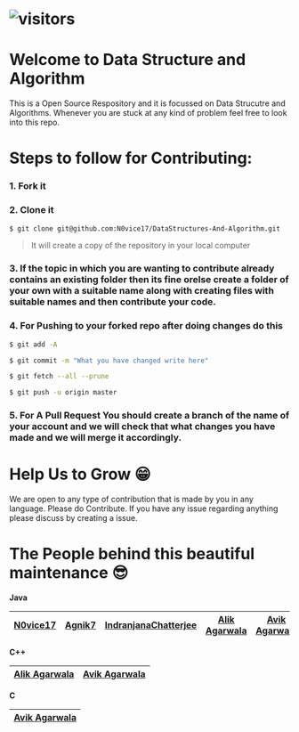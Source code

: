 # ![visitors](https://visitor-badge.laobi.icu/badge?page_id=N0vice17.DataStructures-And-Algorithm)
# Welcome to Data Structure and Algorithm
This is a Open Source Respository and it is focussed on Data Strucutre and Algorithms. Whenever you are stuck at any kind of problem feel free to look into this repo.


# Steps to follow for Contributing:
### 1. Fork it
### 2. Clone it
```sh
$ git clone git@github.com:N0vice17/DataStructures-And-Algorithm.git
```
> It will create a copy of the repository in your local computer
### 3. If the topic in which you are wanting to contribute already contains an existing folder then its fine orelse create a folder of your own with a suitable name along with creating files with suitable names and then contribute your code.
### 4. For Pushing to your forked repo after doing changes do this
```sh
$ git add -A

$ git commit -m "What you have changed write here"

$ git fetch --all --prune

$ git push -u origin master
```
### 5. For A Pull Request You should create a branch of the name of your account and we will check that what changes you have made and we will merge it accordingly. 

# Help Us to Grow 😁
We are open to any type of contribution that is made by you in any language. Please do Contribute.
If you have any issue regarding anything please discuss by creating a issue.
# The People behind this beautiful maintenance 😎
**Java**

| [N0vice17](https://github.com/N0vice17) | [Agnik7](https://github.com/Agnik7) | [IndranjanaChatterjee](https://github.com/IndranjanaChatterjee) | [Alik Agarwala](https://github.com/Alik-Agarwala) | [Avik Agarwala](https://github.com/AvikAgarwala) |
|---|---|---|---|---|

**C++**

| [Alik Agarwala](https://github.com/Alik-Agarwala) | [Avik Agarwala](https://github.com/AvikAgarwala) |
|---|---|

**C**

| [Avik Agarwala](https://github.com/AvikAgarwala) |
|---|
